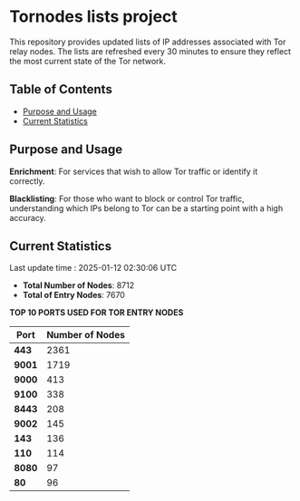 # Tornodes lists project

This repository provides updated lists of IP addresses associated with Tor relay nodes. The lists are refreshed every 30 minutes to ensure they reflect the most current state of the Tor network.

## Table of Contents

- [Purpose and Usage](#purpose-and-usage)
- [Current Statistics](#current-statistics)


## Purpose and Usage

**Enrichment**: For services that wish to allow Tor traffic or identify it correctly.

**Blacklisting**: For those who want to block or control Tor traffic, understanding which IPs belong to Tor can be a starting point with a high accuracy.

## Current Statistics

Last update time : 2025-01-12 02:30:06 UTC

- **Total Number of Nodes**: 8712
- **Total of Entry Nodes**: 7670

**TOP 10 PORTS USED FOR TOR ENTRY NODES**

| **Port** | **Number of Nodes** |
|------|-----------------|
| **443**   | 2361  |
| **9001**   | 1719  |
| **9000**   | 413  |
| **9100**   | 338  |
| **8443**   | 208  |
| **9002**   | 145  |
| **143**   | 136  |
| **110**   | 114  |
| **8080**   | 97  |
| **80**   | 96  |

